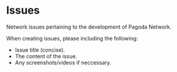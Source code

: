 # Issues
Network issues pertaining to the development of Pagoda Network. 

When creating issues, please including the following:
- Issue title (concise).
- The content of the issue.
- Any screenshots/videos if neccessary.
